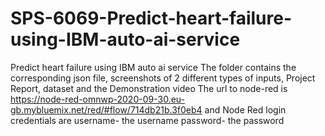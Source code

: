 # SPS-6069-Predict-heart-failure-using-IBM-auto-ai-service
Predict heart failure using IBM auto ai service
The folder contains the corresponding json file, screenshots of 2 different types of inputs, Project Report, dataset and the Demonstration video
The url to node-red is https://node-red-omnwp-2020-09-30.eu-gb.mybluemix.net/red/#flow/714db21b.3f0eb4 and Node Red login credentials are
username- the username
password- the password 
